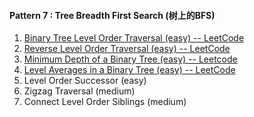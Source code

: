 #### Pattern 7 : Tree Breadth First Search (树上的BFS)
1. [Binary Tree Level Order Traversal (easy) -- LeetCode](https://leetcode.com/problems/binary-tree-level-order-traversal/)
2. [Reverse Level Order Traversal (easy) -- LeetCode](https://leetcode.com/problems/binary-tree-level-order-traversal-ii/)
3. [Minimum Depth of a Binary Tree (easy) -- Leetcode](https://leetcode.com/problems/minimum-depth-of-binary-tree/)
4. [Level Averages in a Binary Tree (easy) -- LeetCode](https://leetcode.com/problems/average-of-levels-in-binary-tree/)
5. Level Order Successor (easy)
6. Zigzag Traversal (medium)
7. Connect Level Order Siblings (medium)
